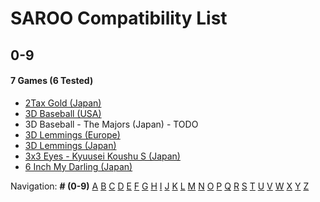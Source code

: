 # SAROO Compatibility List

## 0-9

#### 7 Games (6 Tested)

- [2Tax Gold (Japan)](../Regions/Japan/T-4305G/01/README.md)
- [3D Baseball (USA)](../Regions/USA/T-15906H/01/README.md)
- 3D Baseball - The Majors (Japan) - TODO
- [3D Lemmings (Europe)](../Regions/Europe/T-11304H/01/README.md)
- [3D Lemmings (Japan)](../Regions/Japan/T-15013G/01/README.md)
- [3x3 Eyes - Kyuusei Koushu S (Japan)](../Regions/Japan/T-21301G/01/README.md)
- [6 Inch My Darling (Japan)](../Regions/Japan/T-19721G/01/README.md)

Navigation:
**# (0-9)** [A](./A.md) [B](./B.md) [C](./C.md) [D](./D.md) [E](./E.md) [F](./F.md) [G](./G.md) [H](./H.md) [I](./I.md) [J](./J.md) [K](./K.md) [L](./L.md) [M](./M.md) [N](./N.md) [O](./O.md) [P](./P.md) [Q](./Q.md) [R](./R.md) [S](./S.md) [T](./T.md) [U](./U.md) [V](./V.md) [W](./W.md) [X](./X.md) [Y](./Y.md) [Z](./Z.md)
